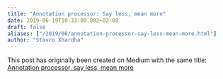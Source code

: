 ```yaml
---
title: "Annotation processor: Say less, mean more"
date: 2019-06-19T10:33:00.002+02:00
draft: false
aliases: ["/2019/06/annotation-processor-say-less-mean-more.html"]
author: "Stavro Xhardha"
---
```


This post has originally been created on Medium with the same title: [Annotation processor, say less, mean more](https://proandroiddev.com/annotation-processor-say-less-mean-more-b0e23dd9a3e2)
